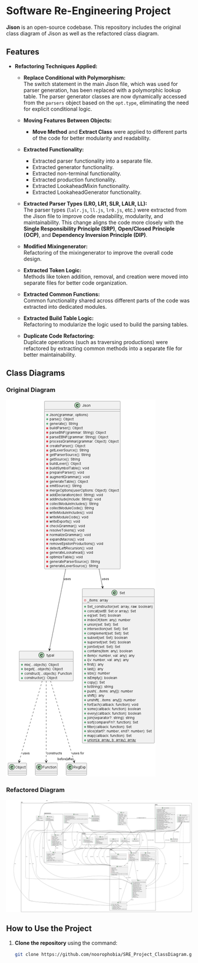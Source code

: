 # Software Re-Engineering Project

**Jison** is an open-source codebase. This repository includes the original class diagram of Jison as well as the refactored class diagram.

## Features

- **Refactoring Techniques Applied:**
  - **Replace Conditional with Polymorphism:**  
    The switch statement in the main Jison file, which was used for parser generation, has been replaced with a polymorphic lookup table. The parser generator classes are now dynamically accessed from the `parsers` object based on the `opt.type`, eliminating the need for explicit conditional logic.

  - **Moving Features Between Objects:**  
    - **Move Method** and **Extract Class** were applied to different parts of the code for better modularity and readability.

  - **Extracted Functionality:**
    - Extracted parser functionality into a separate file.
    - Extracted generator functionality.
    - Extracted non-terminal functionality.
    - Extracted production functionality.
    - Extracted LookaheadMixin functionality.
    - Extracted LookaheadGenerator functionality.

  - **Extracted Parser Types (LR0, LR1, SLR, LALR, LL):**  
    The parser types (`lalr.js`, `ll.js`, `lr0.js`, etc.) were extracted from the Jison file to improve code readability, modularity, and maintainability. This change aligns the code more closely with the **Single Responsibility Principle (SRP)**, **Open/Closed Principle (OCP)**, and **Dependency Inversion Principle (DIP)**.

  - **Modified Mixingenerator:**  
    Refactoring of the mixingenerator to improve the overall code design.

  - **Extracted Token Logic:**  
    Methods like token addition, removal, and creation were moved into separate files for better code organization.

  - **Extracted Common Functions:**  
    Common functionality shared across different parts of the code was extracted into dedicated modules.

  - **Extracted Build Table Logic:**  
    Refactoring to modularize the logic used to build the parsing tables.

  - **Duplicate Code Refactoring:**  
    Duplicate operations (such as traversing productions) were refactored by extracting common methods into a separate file for better maintainability.

## Class Diagrams

### Original Diagram
![Original](out/JISON/JIson/JIson.png)

### Refactored Diagram
![Refactored](out/JISON%20Refactored/new/main/main.png)

## How to Use the Project

1. **Clone the repository** using the command:
   ```bash
   git clone https://github.com/noorophobia/SRE_Project_ClassDiagram.git
